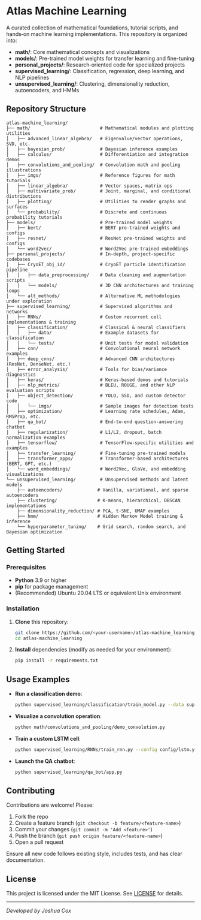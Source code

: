 # Atlas Machine Learning

A curated collection of mathematical foundations, tutorial scripts, and hands‑on machine learning implementations. This repository is organized into:

- **math/**: Core mathematical concepts and visualizations
- **models/**: Pre-trained model weights for transfer learning and fine-tuning
- **personal_projects/**: Research‑oriented code for specialized projects
- **supervised_learning/**: Classification, regression, deep learning, and NLP pipelines
- **unsupervised_learning/**: Clustering, dimensionality reduction, autoencoders, and HMMs

## Repository Structure

```text
atlas-machine_learning/
├── math/                          # Mathematical modules and plotting utilities
│   ├── advanced_linear_algebra/   # Eigenvalue/vector operations, SVD, etc.
│   ├── bayesian_prob/             # Bayesian inference examples
│   ├── calculus/                  # Differentiation and integration demos
│   ├── convolutions_and_pooling/  # Convolution math and pooling illustrations
│   ├── imgs/                      # Reference figures for math tutorials
│   ├── linear_algebra/            # Vector spaces, matrix ops
│   ├── multivariate_prob/         # Joint, marginal, and conditional distributions
│   ├── plotting/                  # Utilities to render graphs and surfaces
│   └── probability/               # Discrete and continuous probability tutorials
├── models/                        # Pre-trained model weights
│   ├── bert/                      # BERT pre-trained weights and configs
│   ├── resnet/                    # ResNet pre-trained weights and configs
│   └── word2vec/                  # Word2Vec pre-trained embeddings
├── personal_projects/             # In‑depth, project‑specific codebases
│   ├── CryoET_obj_id/             # CryoET particle identification pipeline
│   │   ├── data_preprocessing/    # Data cleaning and augmentation scripts
│   │   └── models/                # 3D CNN architectures and training loops
│   └── alt_methods/               # Alternative ML methodologies under exploration
├── supervised_learning/           # Supervised algorithms and networks
│   ├── RNNs/                      # Custom recurrent cell implementations & training
│   ├── classification/            # Classical & neural classifiers
│   │   ├── data/                  # Example datasets for classification
│   │   └── tests/                 # Unit tests for model validation
│   ├── cnn/                       # Convolutional neural network examples
│   ├── deep_cnns/                 # Advanced CNN architectures (ResNet, DenseNet, etc.)
│   ├── error_analysis/            # Tools for bias/variance diagnostics
│   ├── keras/                     # Keras‑based demos and tutorials
│   ├── nlp_metrics/               # BLEU, ROUGE, and other NLP evaluation scripts
│   ├── object_detection/          # YOLO, SSD, and custom detector code
│   │   └── imgs/                  # Sample images for detection tests
│   ├── optimization/              # Learning rate schedules, Adam, RMSProp, etc.
│   ├── qa_bot/                    # End‑to‑end question‑answering chatbot
│   ├── regularization/            # L1/L2, dropout, batch normalization examples
│   ├── tensorflow/                # TensorFlow-specific utilities and examples
│   ├── transfer_learning/         # Fine‑tuning pre‑trained models
│   ├── transformer_apps/          # Transformer‑based architectures (BERT, GPT, etc.)
│   └── word_embeddings/           # Word2Vec, GloVe, and embedding visualizations
└── unsupervised_learning/         # Unsupervised methods and latent models
    ├── autoencoders/             # Vanilla, variational, and sparse autoencoders
    ├── clustering/               # K‑means, hierarchical, DBSCAN implementations
    ├── dimensionality_reduction/ # PCA, t‑SNE, UMAP examples
    ├── hmm/                      # Hidden Markov Model training & inference
    └── hyperparameter_tuning/    # Grid search, random search, and Bayesian optimization
```

## Getting Started

### Prerequisites
- **Python** 3.9 or higher
- **pip** for package management
- (Recommended) Ubuntu 20.04 LTS or equivalent Unix environment

### Installation

1. **Clone** this repository:
   ```bash
   git clone https://github.com/<your-username>/atlas-machine_learning.git
   cd atlas-machine_learning
   ```
2. **Install** dependencies (modify as needed for your environment):
   ```bash
   pip install -r requirements.txt
   ```

## Usage Examples

- **Run a classification demo**:
  ```bash
  python supervised_learning/classification/train_model.py --data supervised_learning/classification/data/sample.csv
  ```

- **Visualize a convolution operation**:
  ```bash
  python math/convolutions_and_pooling/demo_convolution.py
  ```

- **Train a custom LSTM cell**:
  ```bash
  python supervised_learning/RNNs/train_rnn.py --config config/lstm.yaml
  ```

- **Launch the QA chatbot**:
  ```bash
  python supervised_learning/qa_bot/app.py
  ```

## Contributing

Contributions are welcome! Please:
1. Fork the repo
2. Create a feature branch (`git checkout -b feature/<feature-name>`)
3. Commit your changes (`git commit -m 'Add <feature>'`)
4. Push the branch (`git push origin feature/<feature-name>`)
5. Open a pull request

Ensure all new code follows existing style, includes tests, and has clear documentation.

## License

This project is licensed under the MIT License. See [LICENSE](LICENSE) for details.

---

*Developed by Joshua Cox*